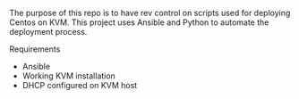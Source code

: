 The purpose of this repo is to have rev control on scripts used for deploying Centos on KVM.  This project uses Ansible and Python to automate the deployment
process.

Requirements
- Ansible
- Working KVM installation
- DHCP configured on KVM host
